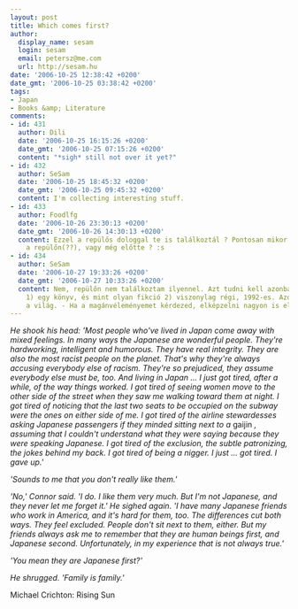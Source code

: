 ```yaml
---
layout: post
title: Which comes first?
author:
  display_name: sesam
  login: sesam
  email: petersz@me.com
  url: http://sesam.hu
date: '2006-10-25 12:38:42 +0200'
date_gmt: '2006-10-25 03:38:42 +0200'
tags:
- Japan
- Books &amp; Literature
comments:
- id: 431
  author: Dili
  date: '2006-10-25 16:15:26 +0200'
  date_gmt: '2006-10-25 07:15:26 +0200'
  content: "*sigh* still not over it yet?"
- id: 432
  author: SeSam
  date: '2006-10-25 18:45:32 +0200'
  date_gmt: '2006-10-25 09:45:32 +0200'
  content: I'm collecting interesting stuff.
- id: 433
  author: Foodlfg
  date: '2006-10-26 23:30:13 +0200'
  date_gmt: '2006-10-26 14:30:13 +0200'
  content: Ezzel a repülős dologgal te is találkoztál ? Pontosan mikor kérdezik meg
    a repülőn(??), vagy még előtte ? :s
- id: 434
  author: SeSam
  date: '2006-10-27 19:33:26 +0200'
  date_gmt: '2006-10-27 10:33:26 +0200'
  content: Nem, repülőn nem találkoztam ilyennel. Azt tudni kell azonban, hogy ez
    1) egy könyv, és mint olyan fikció 2) viszonylag régi, 1992-es. Azóta változott
    a világ. - Ha a magánvéleményemet kérdezed, elképzelni nagyon is el tudom.
---
```


_He shook his head: 'Most people who've lived in Japan come away with mixed feelings. In many ways the Japanese are wonderful people. They're hardworking, intelligent and humorous. They have real integrity. They are also the most racist people on the planet. That's why they're always accusing everybody else of racism. They're so prejudiced, they assume everybody else must be, too. And living in Japan ... I just got tired, after a while, of the way things worked. I got tired of seeing women move to the other side of the street when they saw me walking toward them at night. I got tired of noticing that the last two seats to be occupied on the subway were the ones on either side of me. I got tired of the airline stewardesses asking Japanese passengers if they minded sitting next to a_ gaijin _, assuming that I couldn't understand what they were saying because they were speaking Japanese. I got tired of the exclusion, the subtle patronizing, the jokes behind my back. I got tired of being a nigger. I just ... got tired. I gave up.'_

_'Sounds to me that you don't really like them.'_

_'No,' Connor said. 'I do. I like them very much. But I'm not Japanese, and they never let me forget it.' He sighed again. 'I have many Japanese friends who work in America, and it's hard for them, too. The differences cut both ways. They feel excluded. People don't sit next to them, either. But my friends always ask me to remember that they are human beings first, and Japanese second. Unfortunately, in my experience that is not always true.'_

_'You mean they are Japanese first?'_

_He shrugged. 'Family is family.'_

Michael Crichton: Rising Sun

